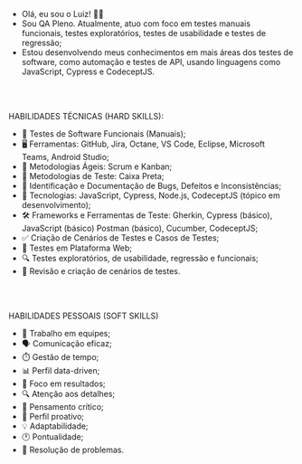 - Olá, eu sou o Luiz! 🙋‍♂️
- Sou QA Pleno. Atualmente, atuo com foco em testes manuais funcionais, testes exploratórios, testes de usabilidade e testes de regressão;
- Estou desenvolvendo meus conhecimentos em mais áreas dos testes de software, como automação e testes de API, usando linguagens como JavaScript, Cypress e CodeceptJS.
<br>
<br>

HABILIDADES TÉCNICAS (HARD SKILLS):
- 🔧 Testes de Software Funcionais (Manuais);
- 🖥️ Ferramentas: GitHub, Jira, Octane, VS Code, Eclipse, Microsoft Teams, Android Studio;
- 📜 Metodologias Ágeis: Scrum e Kanban;
- 📐 Metodologias de Teste: Caixa Preta;
- 🐞 Identificação e Documentação de Bugs, Defeitos e Inconsistências;
- 🔧 Tecnologias: JavaScript, Cypress, Node.js, CodeceptJS (tópico em desenvolvimento);
- 🛠️ Frameworks e Ferramentas de Teste: Gherkin, Cypress (básico), JavaScript (básico) Postman (básico), Cucumber, CodeceptJS;
- ✅ Criação de Cenários de Testes e Casos de Testes;
- 📱 Testes em Plataforma Web;
- 🔍 Testes exploratórios, de usabilidade, regressão e funcionais;
- 🧾 Revisão e criação de cenários de testes.
<br>
<br>

HABILIDADES PESSOAIS (SOFT SKILLS)
- 🤝 Trabalho em equipes;
- 🗣️ Comunicação eficaz;
- ⏱️ Gestão de tempo;
- 📊 Perfil data-driven;
- 🎯 Foco em resultados;
- 🔍 Atenção aos detalhes;
- 🧠 Pensamento crítico;
- 🚀 Perfil proativo;
- 💡 Adaptabilidade;
- 🕐 Pontualidade;
- 🧩 Resolução de problemas.

